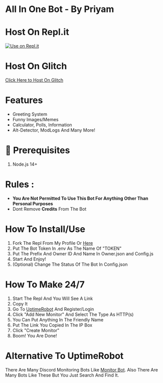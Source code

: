 # All In One Bot - By Priyam

# Host On Repl.it
[![Use on Repl.it](https://repl.it/badge/github/priyam1234-spec/All-In-One-Bot)](https://repl.it/github/priyam1234-spec/All-In-One-Bot)
# Host On Glitch 
[Click Here to Host On Glitch](https://glitch.com/edit/#!/import/git?url=https://github.com/priyam1234-spec/All-In-One-Bot)

# Features

- Greeting System
- Funny Images/Memes
- Calculator, Polls, Information
- Alt-Detector, ModLogs And Many More!

# 🚧 Prerequisites
1. Node.js 14+

# Rules : 
- **You Are Not Permitted To Use This Bot For Anything Other Than Personal  Purposes**
- Dont Remove **Credits** From The Bot
# How To Install/Use
1. Fork The Repl From My Profile Or [Here](https://replit.com/@MrPriyamYT/All-In-One-Bot-By-Priyam?v=1)
2. Put The Bot Token In .env As The Name Of "TOKEN"
3. Put The Prefix And Owner ID And Name In Owner.json and Config.js
4. Start And Enjoy!
5. (Optional) Change The Status Of The Bot In Config.json
# How To Make 24/7
1. Start The Repl And You Will See A Link
2. Copy It
3. Go To [UptimeRobot](https://uptimerobot.com) And Register/Login
4. Click "Add New Monitor" And Select The Type As HTTP(s)
5. You Can Put Anything In The Friendly Name
6. Put The Link You Copied In The IP Box
7. Click "Create Monitor"
8. Boom! You Are Done!
# Alternative To UptimeRobot
There Are Many Discord Monitoring Bots Like [Monitor Bot](https://top.gg/bot/863456804679974927). Also There Are Many Bots Like These But You Just Search And Find It.
   
